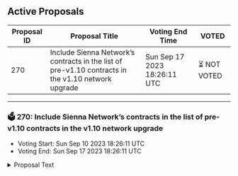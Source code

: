 ## Active Proposals

| Proposal ID | Proposal Title | Voting End Time | VOTED |
|-------------|----------------|-----------------|-------|
| 270 | Include Sienna Network’s contracts in the list of pre-v1.10 contracts in the v1.10 network upgrade | Sun Sep 17 2023 18:26:11 UTC | ⏳ NOT VOTED |

---

### 🗳 270: Include Sienna Network’s contracts in the list of pre-v1.10 contracts in the v1.10 network upgrade
- Voting Start: Sun Sep 10 2023 18:26:11 UTC
- Voting End: Sun Sep 17 2023 18:26:11 UTC

<details>
<summary>Proposal Text</summary>
 
Sienna Network's contracts were inadvertently left out of Proposal #262 due to a misunderstanding. Following discussions with Assaf, Sienna Network intends to swiftly submit a proposal for the inclusion of all their contracts in the v1.10 Secret Network upgrade. nn Admin: Sienna DAO: secret1dxvjtjkws47ded5ce3wj9yvx0v6yanhtf8y6ul nn List of Contracts: To view the complete list of affected contracts, please refer to the following link: https://forum.scrt.network/t/include-sienna-networks-contracts-in-the-list-of-pre-v1-10-contracts-in-the-v1-10-network-upgrade/7091
</details>
